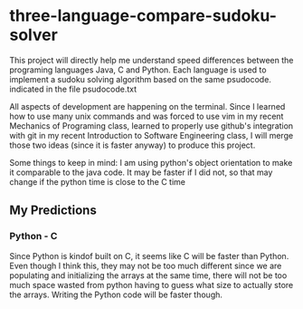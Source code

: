 # three-language-compare-sudoku-solver

This project will directly help me understand speed differences between the 
programing languages Java, C and Python. Each language is used to implement a 
sudoku solving algorithm based on the same psudocode. indicated in the file 
psudocode.txt

All aspects of development are happening on the terminal. Since I learned how to
use many unix commands and was forced to use vim in my recent Mechanics of 
Programing class, learned to properly use github's integration with git in
my recent Introduction to Software Engineering class, I will merge those two 
ideas (since it is faster anyway) to produce this project.

Some things to keep in mind:
	I am using python's object orientation to make it comparable to the java
		code. It may be faster if I did not, so that may change if the python
		time is close to the C time

## My Predictions
### Python - C
Since Python is kindof built on C, it seems like C will be faster than Python.
Even though I think this, they may not be too much different since we are
populating and initializing the arrays at the same time, there will not be too
much space wasted from python having to guess what size to actually store the
arrays. Writing the Python code will be faster though.
